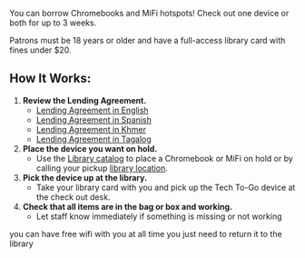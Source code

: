 You can borrow Chromebooks and MiFi hotspots! Check out one device or both for up to 3 weeks.

Patrons must be 18 years or older and have a full-access library card with fines under $20.

  

## How It Works:

1. **Review the Lending Agreement.**
    - [Lending Agreement in English](https://www.longbeach.gov/library/borrow/lending-agreement-and-terms-of-use/)
    - [Lending Agreement in Spanish](https://www.longbeach.gov/library/borrow/spanish-lending-agreement/)
    - [Lending Agreement in Khmer](https://www.longbeach.gov/library/borrow/khmer-lending-agreement/)
    - [Lending Agreement in Tagalog](https://www.longbeach.gov/library/borrow/tagalog-lending-agreement/)
2. **Place the device you want on hold.**
    - Use the [Library catalog](https://longbeach.na5.iiivega.com/) to place a Chromebook or MiFi on hold or by calling your pickup [library location](https://www.longbeach.gov/library/visit/locations/).
3. **Pick the device up at the library.**
    - Take your library card with you and pick up the Tech To-Go device at the check out desk.
4. **Check that all items are in the bag or box and working.**
    - Let staff know immediately if something is missing or not working 

you can have free  wifi with you at all time you just need to return it to the library 
